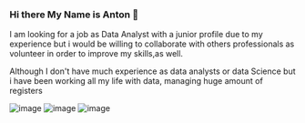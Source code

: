 ### Hi there My Name is Anton 👋

I am looking for a job as Data Analyst with a junior profile due to my experience but i would be willing to collaborate with others professionals as volunteer in order to improve my skills,as well.

Although I don't have much experience as data analysts or data Science but i have been working all my life with data, managing huge amount of registers


![image](D:\IT_Academics\Data_Science\00000_titul\python-high.jpg)
![image](D:\IT_Academics\Data_Science\00000_titul\sql-server-_-t-sql-high.jpg)
![image](D:\IT_Academics\Data_Science\00000_titul\power-bi-medium.jpg)

